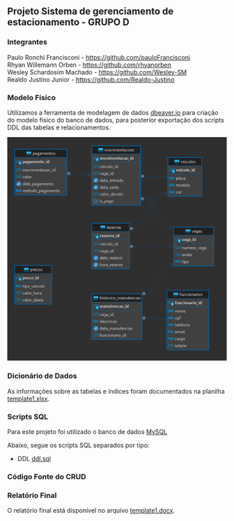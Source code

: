 ## Projeto Sistema de gerenciamento de estacionamento - GRUPO D

### Integrantes
Paulo Ronchi Francisconi - https://github.com/pauloFrancisconi<br>
Rhyan Willemann Orben - https://github.com/rhyanorben<br>
Wesley Schardosim Machado - https://github.com/Wesley-SM<br>
Realdo Justino Junior - https://github.com/Realdo-Justino


### Modelo Físico
Utilizamos a ferramenta de modelagem de dados [dbeaver.io](https://dbeaver.io/) para criação do modelo físico do banco de dados, para posterior exportação dos scripts DDL das tabelas e relacionamentos.<br>


![image](https://github.com/Joao-AugustoPF/sistema-de-gestao-de-estacionamento/blob/main/modelo_fisico/Modelo_fisico_bd_gestao_estacionamento.png)
  
### Dicionário de Dados
As informações sobre as tabelas e índices foram documentados na planilha [template1.xlsx](dicionario_dados/template1.xlsx).

### Scripts SQL
Para este projeto foi utilizado o banco de dados [MySQL](https://www.mysql.com/) <br>


Abaixo, segue os scripts SQL separados por tipo:
+ DDL [ddl.sql](scripts_sql/ddl.sql)


### Código Fonte do CRUD


### Relatório Final
O relatório final está disponível no arquivo [template1.docx](relatorio/template1.docx).
